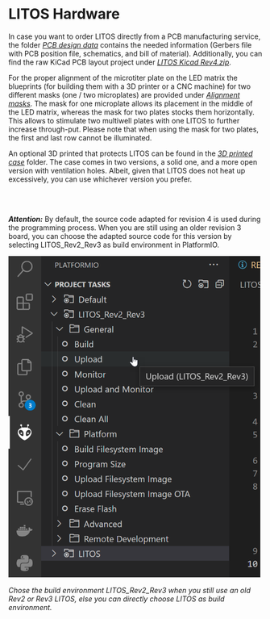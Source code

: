 # LITOS Hardware
In case you want to order LITOS directly from a PCB manufacturing service, the folder [*PCB design data*](PCB%20design%20data) contains the needed information (Gerbers file with PCB position file, schematics, and bill of material). Additionally, you can find the raw KiCad PCB layout project under [*LITOS Kicad Rev4.zip*](PCB%20design%20data/LITOS%20Kicad%20Rev4.zip). 

For the proper alignment of the microtiter plate on the LED matrix the blueprints (for building them with a 3D printer or a CNC machine) for two different masks (one / two microplates) are provided under [*Alignment masks*](Alignment%20masks). The mask for one microplate allows its placement in the middle of the LED matrix, whereas the mask for two plates stocks them horizontally. This allows to stimulate two multiwell plates with one LITOS to further increase through-put. Please note that when using the mask for two plates, the first and last row cannot be illuminated. 

An optional 3D printed that protects LITOS can be found in the [*3D printed case*](3D%20printed%20case) folder. The case comes in two versions, a solid one, and a more open version with ventilation holes. Albeit, given that LITOS does not heat up excessively, you can use whichever version you prefer. 

<br>
<br>

***Attention:***  By default, the source code adapted for revision 4 is used during the programming process. When you are still using an older revision 3 board, you can choose the adapted source code for this version by selecting LITOS_Rev2_Rev3 as build environment in PlatformIO. 


<img src="https://github.com/alandolt/LITOS/blob/master/images/flash_litos_rev2.png" alt="Chose the build environment LITOS_Rev2_Rev3 when you still use an old Rev2 or Rev3 LITOS, else you can directly choose LITOS as build environment" width="500" class="center"/>

*Chose the build environment LITOS_Rev2_Rev3 when you still use an old Rev2 or Rev3 LITOS, else you can directly choose LITOS as build environment.*

